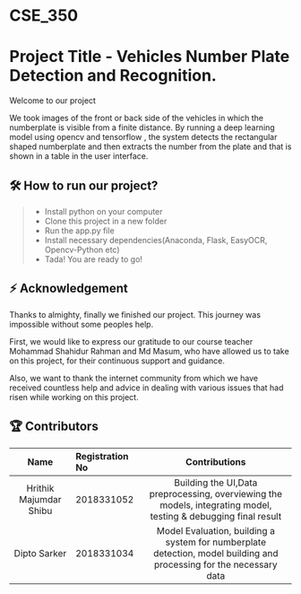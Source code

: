 # CSE_350
# Project Title - Vehicles Number Plate Detection and Recognition.
Welcome to our project

We took images of the front or back side of the vehicles in which the numberplate is visible from a finite distance. By running a deep learning model
using opencv and tensorflow , the system detects the rectangular shaped numberplate and then extracts the number from the plate and that is shown in a table 
in the user interface.

## 🛠 How to run our project?
> - Install python on your computer
> - Clone this project in a new folder
> - Run the app.py file
> - Install necessary dependencies(Anaconda, Flask, EasyOCR, Opencv-Python etc)
> - Tada! You are ready to go!

## ⚡ Acknowledgement
Thanks to almighty, finally  we finished our project. This journey was impossible without some peoples help.

First, we would like to express our gratitude to our course teacher Mohammad Shahidur Rahman and Md Masum, who have allowed us to take on this project, for their continuous support and guidance.

Also, we want to thank the internet community from which we have received countless help and advice in dealing with various issues that had risen while working on this project.

## 🏆 Contributors 

|      Name     |     Registration No    |  Contributions |
|:-------------:|:---------------------|:------------------:|
| Hrithik Majumdar Shibu |  2018331052 | Building the UI,Data preprocessing, overviewing the models, integrating model, testing & debugging final result |
| Dipto Sarker           | 2018331034 |  Model Evaluation, building a system for numberplate detection, model building and processing for the necessary data |   
